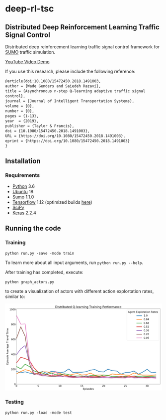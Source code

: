 # deep-rl-tsc

## Distributed Deep Reinforcement Learning Traffic Signal Control

Distributed deep reinforcement learning traffic signal control framework for [SUMO](http://sumo.dlr.de/index.html) traffic simulation.

[YouTube Video Demo](https://youtu.be/Oyz2eHNmrak)

If you use this research, please include the following reference:

```
@article{doi:10.1080/15472450.2018.1491003,
author = {Wade Genders and Saiedeh Razavi},
title = {Asynchronous n-step Q-learning adaptive traffic signal control},
journal = {Journal of Intelligent Transportation Systems},
volume = {0},
number = {0},
pages = {1-13},
year  = {2019},
publisher = {Taylor & Francis},
doi = {10.1080/15472450.2018.1491003},
URL = {https://doi.org/10.1080/15472450.2018.1491003},
eprint = {https://doi.org/10.1080/15472450.2018.1491003}
}
```

## Installation

### Requirements

- [Python](https://www.python.org/) 3.6
- [Ubuntu](https://www.ubuntu.com/) 18
- [Sumo](https://sourceforge.net/projects/sumo/) 1.1.0
- [Tensorflow](https://www.tensorflow.org/) 1.12 (optimized builds [here](https://github.com/lakshayg/tensorflow-build))
- [SciPy](https://www.scipy.org/)
- [Keras](https://keras.io/) 2.2.4

## Running the code

### Training

```
python run.py -save -mode train
```

To learn more about all input arguments, run `python run.py --help`.

After training has completed, execute:

```
python graph_actors.py
```

to create a visualization of actors with different action explortation rates, similar to:

![Screenshot](doc/graph_actors.png)

### Testing

```
python run.py -load -mode test
```


